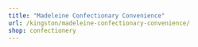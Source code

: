 ```yaml
---
title: "Madeleine Confectionary Convenience"
url: /kingston/madeleine-confectionary-convenience/
shop: confectionery
---
```

